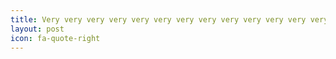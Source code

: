```yaml
---
title: Very very very very very very very very very very very very very very very veyr very very veyr v ey long title
layout: post
icon: fa-quote-right
---
```

